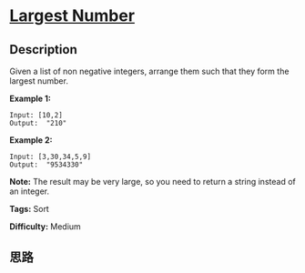 # [Largest Number][title]

## Description

Given a list of non negative integers, arrange them such that they form the
largest number.

**Example 1:**
            Input: [10,2]    Output:  "210"

**Example 2:**
            Input: [3,30,34,5,9]    Output:  "9534330"    

**Note:** The result may be very large, so you need to return a string instead
of an integer.


**Tags:** Sort

**Difficulty:** Medium

## 思路

[title]: https://leetcode.com/problems/largest-number
